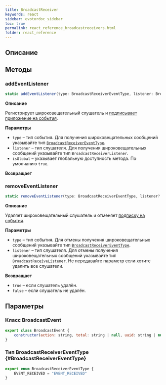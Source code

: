 ```yaml
---
title: BroadcastReceiver
keywords: react
sidebar: evotordoc_sidebar
toc: true
permalink: react_reference_broadcastreceivers.html
folder: react_reference
---
```


## Описание

## Методы

### addEventListener

```js
static addEventListener(type: BroadcastReceiverEventType, listener: BroadcastReceiverListener, isGlobal: boolean = true): void
```

**Описание**

Регистрирует широковещательный слушатель и [подписывает приложение на события](./doc_react_events_subscription.html).

**Параметры**

* `type` – тип события. Для получения широковещательных сообщений указывайте тип [`BroadcastReceiverEventType`](./react_reference_broadcastreceivers.html#BroadcastReceiverEventType).
* `listener` – тип слушателя. Для получения широковещательных сообщений указывайте тип `BroadcastReceiverListener`.
* `isGlobal` – указывает глобальную доступность метода. По умолчанию `true`.

**Возвращает**

### removeEventListener

```js
static removeEventListener(type: BroadcastReceiverEventType, listener?: BroadcastReceiverListener): boolean
```

**Описание**

Удаляет широковещательный слушатель и отменяет [подписку на события](./doc_react_events_subscription.html).

**Параметры**

* `type` – тип события. Для отмены получения широковещательных сообщений указывайте тип [`BroadcastReceiverEventType`](./react_reference_broadcastreceivers.html#BroadcastReceiverEventType).
* `listener` – тип слушателя. Для отмены получения широковещательных сообщений указывайте тип `BroadcastReceiveListener`. Не передавайте параметр если хотите удалить все слушатели.

**Возвращает**

* `true` – если слушатель удалён.
* `false` – если слушатель не удалён.

## Параметры

### Класс BroadcastEvent

```js
export class BroadcastEvent {
    constructor(action: string, total: string | null, uuid: string | null) {}
}
```

### Тип BroadcastReceiverEventType {#BroadcastReceiverEventType}

```js
export enum BroadcastReceiverEventType {
    EVENT_RECEIVED = "EVENT_RECEIVED"
}
```
